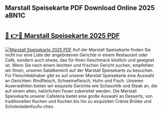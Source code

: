 ## Marstall Speisekarte PDF Download Online 2025 aBN1C

# <h2><a href="http://gc5gsxs.nevu.top/?p=Marstall+Speisekarte">🔗 👉🔴 Marstall Speisekarte 2025 PDF</a></h2>

[![Marstall Speisekarte 2025 PDF](https://i.imgur.com/dBaPXMq.png)](http://gc5gsxs.nevu.top/?p=Marstall+Speisekarte)
Auf der Marstall Speisekarte finden Sie nicht nur eine Liste der angebotenen Gerichte in einem Restaurant oder Café, sondern auch etwas, das für Ihren Geschmack köstlich und geeignet ist. Wenn Sie nach einem leichten und frischen Gericht suchen, empfehlen wir Ihnen, unseren Salatbereich auf der Marstall Speisekarte zu besuchen. Für Fleischliebhaber gibt es auf unserer Marstall Speisekarte eine Auswahl an Gerichten: Rindfleisch, Schweinefleisch, Huhn und Fisch. Unseren Auserwählten bieten wir exquisite Gerichte wie Schaschlik und Steak an, die auf einem alten, natürlichen Feuer zubereitet werden. Die Marstall Speisekarte unserer Cafeteria bietet eine große Auswahl an Desserts, von traditionellen Kuchen und Kuchen bis hin zu exquisiten Crème Brûlée und Schokoladenfuufu-ches.
